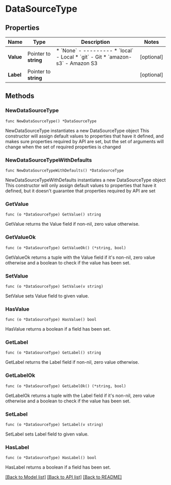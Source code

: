 # DataSourceType

## Properties

Name | Type | Description | Notes
------------ | ------------- | ------------- | -------------
**Value** | Pointer to **string** | * &#x60;None&#x60; - --------- * &#x60;local&#x60; - Local * &#x60;git&#x60; - Git * &#x60;amazon-s3&#x60; - Amazon S3 | [optional] 
**Label** | Pointer to **string** |  | [optional] 

## Methods

### NewDataSourceType

`func NewDataSourceType() *DataSourceType`

NewDataSourceType instantiates a new DataSourceType object
This constructor will assign default values to properties that have it defined,
and makes sure properties required by API are set, but the set of arguments
will change when the set of required properties is changed

### NewDataSourceTypeWithDefaults

`func NewDataSourceTypeWithDefaults() *DataSourceType`

NewDataSourceTypeWithDefaults instantiates a new DataSourceType object
This constructor will only assign default values to properties that have it defined,
but it doesn't guarantee that properties required by API are set

### GetValue

`func (o *DataSourceType) GetValue() string`

GetValue returns the Value field if non-nil, zero value otherwise.

### GetValueOk

`func (o *DataSourceType) GetValueOk() (*string, bool)`

GetValueOk returns a tuple with the Value field if it's non-nil, zero value otherwise
and a boolean to check if the value has been set.

### SetValue

`func (o *DataSourceType) SetValue(v string)`

SetValue sets Value field to given value.

### HasValue

`func (o *DataSourceType) HasValue() bool`

HasValue returns a boolean if a field has been set.

### GetLabel

`func (o *DataSourceType) GetLabel() string`

GetLabel returns the Label field if non-nil, zero value otherwise.

### GetLabelOk

`func (o *DataSourceType) GetLabelOk() (*string, bool)`

GetLabelOk returns a tuple with the Label field if it's non-nil, zero value otherwise
and a boolean to check if the value has been set.

### SetLabel

`func (o *DataSourceType) SetLabel(v string)`

SetLabel sets Label field to given value.

### HasLabel

`func (o *DataSourceType) HasLabel() bool`

HasLabel returns a boolean if a field has been set.


[[Back to Model list]](../README.md#documentation-for-models) [[Back to API list]](../README.md#documentation-for-api-endpoints) [[Back to README]](../README.md)



